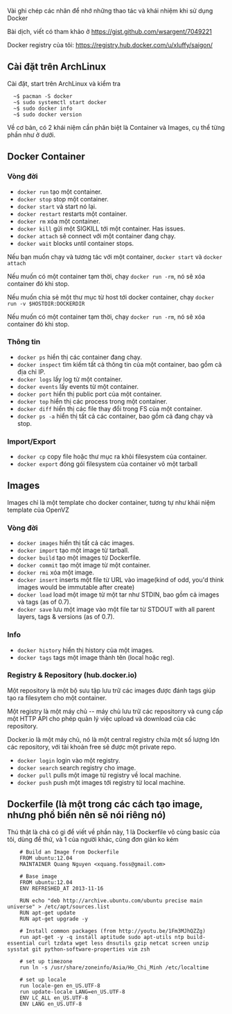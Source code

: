 Vài ghi chép các nhân để nhớ những thao tác và khái nhiệm khi sử dụng Docker

Bài dịch, viết có tham khảo ở https://gist.github.com/wsargent/7049221

Docker registry của tôi: https://registry.hub.docker.com/u/xluffy/saigon/

## Cài đặt trên ArchLinux

Cài đặt, start trên ArchLinux và kiểm tra

```
  ~$ pacman -S docker
  ~$ sudo systemctl start docker
  ~$ sudo docker info
  ~$ sudo docker version
```

Về cơ bản, có 2 khái niệm cần phân biệt là Container và Images, cụ thể từng phần như ở dưới.


## Docker Container

### Vòng đời

+ `docker run` tạo một container.
+ `docker stop` stop một container.
+ `docker start` và start nó lại.
+ `docker restart` restarts một container.
+ `docker rm` xóa một container.
+ `docker kill` gửi một SIGKILL tới một container. Has issues.
+ `docker attach` sẽ connect với một container đang chạy.
+ `docker wait` blocks until container stops.
	
Nếu bạn muốn chạy và tương tác với một container, `docker start` và `docker attach`

Nếu muốn có một container tạm thời, chạy `docker run -rm`, nó sẽ xóa container đó khi stop.

Nếu muốn chia sẻ một thư mục từ host tới docker container, chạy `docker run -v $HOSTDIR:DOCKERDIR`

Nếu muốn có một container tạm thời, chạy `docker run -rm`, nó sẽ xóa container đó khi stop.

### Thông tin

+ `docker ps` hiển thị các container đang chạy.
+ `docker inspect` tìm kiếm tất cả thông tin của một container, bao gồm cả địa chỉ IP.
+ `docker logs` lấy log từ một container.
+ `docker events` lấy events từ một container.
+ `docker port` hiển thị public port của một container.
+ `docker top` hiển thị các process trong một container.
+ `docker diff` hiển thị các file thay đổi trong FS của một container.
+ `docker ps -a` hiển thị tất cả các container, bao gồm cả đang chạy và stop.

### Import/Export

+ `docker cp` copy file hoặc thư mục ra khỏi filesystem của container.
+ `docker export` đóng gói filesystem của container vô một tarball

## Images

Images chỉ là một template cho docker container, tương tự như khái niệm template của OpenVZ

### Vòng đời

+ `docker images` hiển thị tất cả các images.
+ `docker import` tạo một image từ tarball.
+ `docker build` tạo một images từ Dockerfile.
+ `docker commit` tạo một image từ một container.
+ `docker rmi` xóa một image.
+ `docker insert` inserts một file từ URL vào image(kind of odd, you'd think images would be immutable after create)
+ `docker load` load một image từ một tar như STDIN, bao gồm cả images và tags (as of 0.7).
+ `docker save` lưu một image vào một file tar từ STDOUT with all parent layers, tags & versions (as of 0.7).

### Info

+ `docker history` hiển thị history của một images.
+ `docker tags` tags một image thành tên (local hoặc reg).

### Registry & Repository (hub.docker.io)

Một repository là một bộ sưu tập lưu trữ các images được đánh tags giúp tạo ra filesytem cho một container.

Một registry là một máy chủ -- máy chủ lưu trữ các repositorry và cung cấp một HTTP API cho phép quản lý việc upload và download của các repository.

Docker.io là một máy chủ, nó là một central registry chứa một số lượng lớn các repository, với tài khoản free sẽ được một private repo.

+ `docker login` login vào một registry.
+ `docker search` search registry cho image.
+ `docker pull` pulls một image từ registry về local machine.
+ `docker push` push một images tới registry từ local machine.

## Dockerfile (là một trong các cách tạo image, nhưng phổ biến nên sẽ nói riêng nó)

Thú thật là chả có gì để viết về phần này, 1 là Dockerfile vô cùng basic của tôi, dùng để thử, và 1 của người khác, cũng đơn giản ko kém

```
	# Build an Image from Dockerfile
	FROM ubuntu:12.04
	MAINTAINER Quang Nguyen <xquang.foss@gmail.com>
```

```
	# Base image
	FROM ubuntu:12.04
	ENV REFRESHED_AT 2013-11-16

	RUN echo "deb http://archive.ubuntu.com/ubuntu precise main universe" > /etc/apt/sources.list
	RUN apt-get update
	RUN apt-get upgrade -y

	# Install common packages (from http://youtu.be/1Fm3MJhQZZg)
	run apt-get -y -q install aptitude sudo apt-utils ntp build-essential curl tzdata wget less dnsutils gzip netcat screen unzip sysstat git python-software-properties vim zsh

	# set up timezone
	run ln -s /usr/share/zoneinfo/Asia/Ho_Chi_Minh /etc/localtime

	# set up locale
	run locale-gen en_US.UTF-8
	run update-locale LANG=en_US.UTF-8
	ENV LC_ALL en_US.UTF-8
	ENV LANG en_US.UTF-8
```



